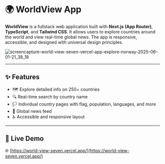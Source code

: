 # 🌍 WorldView App

**WorldView** is a fullstack web application built with **Next.js (App Router)**, **TypeScript**, and **Tailwind CSS**. It allows users to explore countries around the world and view real-time global news. The app is responsive, accessible, and designed with universal design principles.

![screencapture-world-view-seven-vercel-app-explore-norway-2025-06-01-21_38_18](https://github.com/user-attachments/assets/75095486-f2de-42bf-aca9-bdfdb786e5c2)

---

## ✨ Features

- 🗺️ Explore detailed info on 250+ countries
- 🔍 Real-time search by country name
- 🏳️ Individual country pages with flag, population, languages, and more
- 📰 Global news feed
- ♿ Accessible and responsive layout

---

## 🔗 Live Demo

🌐 [https://world-view-seven.vercel.app/](https://world-view-seven.vercel.app/)
